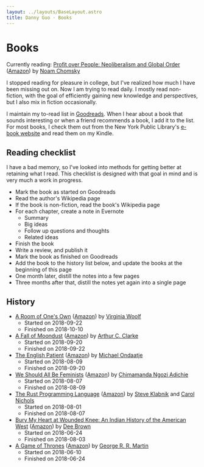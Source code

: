```yaml
---
layout: ../layouts/BaseLayout.astro
title: Danny Guo · Books
---
```


# Books

Currently reading: [Profit over People: Neoliberalism and Global Order](https://en.wikipedia.org/wiki/Profit_over_People) ([Amazon](https://amzn.to/2A3RPMn)) by [Noam Chomsky](https://en.wikipedia.org/wiki/Noam_Chomsky)

I stopped reading for pleasure in college, but I've realized how much I have
been missing out on. Now I am trying to read daily. I mostly read non-fiction,
with the goal of efficiently gaining new knowledge and perspectives, but I also
mix in fiction occasionally.

I maintain my to-read list in [Goodreads](https://www.goodreads.com/). When I
hear about a book that sounds interesting or when a friend recommends a book, I
add it to the list. For most books, I check them out from the New York Public
Library's [e-book website](https://nypl.overdrive.com/) and read them on my
Kindle.

## Reading checklist

I have a bad memory, so I've looked into methods for getting better at
retaining what I read. This checklist is designed with that goal in mind and is
very much a work in progress.

* Mark the book as started on Goodreads
* Read the author's Wikipedia page
* If the book is non-fiction, read the book's Wikipedia page
* For each chapter, create a note in Evernote
    * Summary
    * Big ideas
    * Follow up questions and thoughts
    * Related ideas
* Finish the book
* Write a review, and publish it
* Mark the book as finished on Goodreads
* Add the book to the history list below, and update the books at the beginning of this page
* One month later, distill the notes into a few pages
* Three months after that, distill the notes yet again into a single page

## History

* [A Room of One's Own](https://en.wikipedia.org/wiki/A_Room_of_One%27s_Own) ([Amazon](https://amzn.to/2Dorah2)) by [Virginia Woolf](https://en.wikipedia.org/wiki/Virginia_Woolf)
    * Started on 2018-09-22
    * Finished on 2018-10-10
* [A Fall of Moondust](https://en.wikipedia.org/wiki/A_Fall_of_Moondust) ([Amazon](https://amzn.to/2Dh2VkS)) by [Arthur C. Clarke](https://en.wikipedia.org/wiki/Arthur_C._Clarke)
    * Started on 2018-09-20
    * Finished on 2018-09-22
* [The English Patient](https://en.wikipedia.org/wiki/The_English_Patient) ([Amazon](https://amzn.to/2vewwET)) by [Michael Ondaatje](https://en.wikipedia.org/wiki/Michael_Ondaatje)
    * Started on 2018-08-09
    * Finished on 2018-09-20
* [We Should All Be Feminists](https://en.wikipedia.org/wiki/We_Should_All_Be_Feminists) ([Amazon](https://amzn.to/2O9ij3o)) by [Chimamanda Ngozi Adichie](https://en.wikipedia.org/wiki/Chimamanda_Ngozi_Adichie)
    * Started on 2018-08-07
    * Finished on 2018-08-09
* [The Rust Programming Language](https://doc.rust-lang.org/book/) ([Amazon](https://amzn.to/2Koooqg)) by [Steve Klabnik](https://www.steveklabnik.com/) and [Carol Nichols](http://carol-nichols.com/)
    * Started on 2018-08-01
    * Finished on 2018-08-07
* [Bury My Heart at Wounded Knee: An Indian History of the American West](https://en.wikipedia.org/wiki/Bury_My_Heart_at_Wounded_Knee) ([Amazon](https://amzn.to/2tvnMtp)) by [Dee Brown](https://en.wikipedia.org/wiki/Dee_Brown_(writer))
    * Started on 2018-06-24
    * Finished on 2018-08-03
* [A Game of Thrones](https://en.wikipedia.org/wiki/A_Game_of_Thrones) ([Amazon](https://amzn.to/2KphvWA)) by [George R. R. Martin](https://en.wikipedia.org/wiki/George_R._R._Martin)
    * Started on 2018-06-10
    * Finished on 2018-06-24
